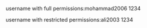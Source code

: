username with full permissions:mohammad2006 1234

username with restricted permissions:ali2003 1234

